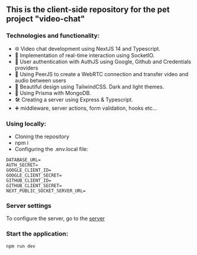 ## This is the client-side repository for the pet project "video-chat"

### Technologies and functionality:
- 🌐 Video chat development using NextJS 14 and Typescript.
- 🤝 Implementation of real-time interaction using SocketIO.
- 🔐 User authentication with AuthJS using Google, Github and Credentials providers
- 🎥 Using PeerJS to create a WebRTC connection and transfer video and audio between users
- 💅 Beautiful design using TailwindCSS. Dark and light themes.
- 🧾 Using Prisma with MongoDB.
- 🛠️ Creating a server using Express & Typescript.
- ➕ middleware, server actions, form validation, hooks etc...

### Using locally:

- Cloning the repository
- npm i
- Configuring the .env.local file:

``` 
DATABASE_URL=
AUTH_SECRET=
GOOGLE_CLIENT_ID=
GOOGLE_CLIENT_SECRET=
GITHUB_CLIENT_ID=
GITHUB_CLIENT_SECRET=
NEXT_PUBLIC_SOCKET_SERVER_URL=
```

### Server settings
To configure the server, go to the [server](https://github.com/vitaliy-parasochkin/video-chat-server) 

### Start the application:
``` npm run dev ``` 